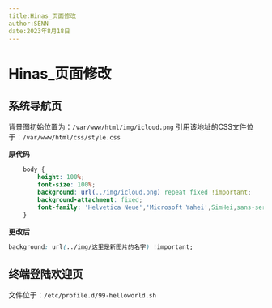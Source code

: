 ```yaml
---
title:Hinas_页面修改
author:SENN
date:2023年8月18日
---
```


# Hinas_页面修改

## 系统导航页
背景图初始位置为：`/var/www/html/img/icloud.png`
引用该地址的CSS文件位于：`/var/www/html/css/style.css`

**原代码**
```CSS
    body {
        height: 100%;
        font-size: 100%;
        background: url(../img/icloud.png) repeat fixed !important;
        background-attachment: fixed;
        font-family: 'Helvetica Neue','Microsoft Yahei',SimHei,sans-serif
    }
```
**更改后**
```CSS
background: url(../img/这里是新图片的名字) !important;
```

## 终端登陆欢迎页
文件位于：`/etc/profile.d/99-helloworld.sh`
